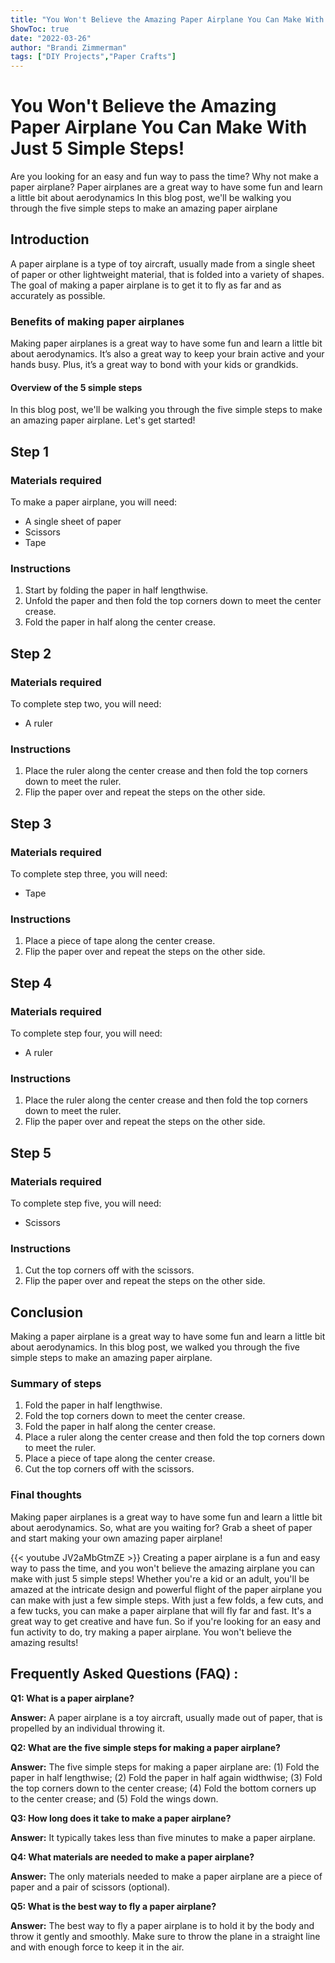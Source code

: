 ```yaml
---
title: "You Won't Believe the Amazing Paper Airplane You Can Make With Just 5 Simple Steps!"
ShowToc: true 
date: "2022-03-26"
author: "Brandi Zimmerman" 
tags: ["DIY Projects","Paper Crafts"]
---
```

# You Won't Believe the Amazing Paper Airplane You Can Make With Just 5 Simple Steps!

Are you looking for an easy and fun way to pass the time? Why not make a paper airplane? Paper airplanes are a great way to have some fun and learn a little bit about aerodynamics In this blog post, we'll be walking you through the five simple steps to make an amazing paper airplane

## Introduction

A paper airplane is a type of toy aircraft, usually made from a single sheet of paper or other lightweight material, that is folded into a variety of shapes. The goal of making a paper airplane is to get it to fly as far and as accurately as possible. 

### Benefits of making paper airplanes

Making paper airplanes is a great way to have some fun and learn a little bit about aerodynamics. It’s also a great way to keep your brain active and your hands busy. Plus, it’s a great way to bond with your kids or grandkids. 

#### Overview of the 5 simple steps

In this blog post, we'll be walking you through the five simple steps to make an amazing paper airplane. Let's get started!

## Step 1

### Materials required

To make a paper airplane, you will need: 
- A single sheet of paper 
- Scissors 
- Tape 

### Instructions

1. Start by folding the paper in half lengthwise. 
2. Unfold the paper and then fold the top corners down to meet the center crease. 
3. Fold the paper in half along the center crease. 

## Step 2

### Materials required

To complete step two, you will need: 
- A ruler 

### Instructions

1. Place the ruler along the center crease and then fold the top corners down to meet the ruler. 
2. Flip the paper over and repeat the steps on the other side. 

## Step 3

### Materials required

To complete step three, you will need: 
- Tape 

### Instructions

1. Place a piece of tape along the center crease. 
2. Flip the paper over and repeat the steps on the other side. 

## Step 4

### Materials required

To complete step four, you will need: 
- A ruler 

### Instructions

1. Place the ruler along the center crease and then fold the top corners down to meet the ruler. 
2. Flip the paper over and repeat the steps on the other side. 

## Step 5

### Materials required

To complete step five, you will need: 
- Scissors 

### Instructions

1. Cut the top corners off with the scissors. 
2. Flip the paper over and repeat the steps on the other side. 

## Conclusion

Making a paper airplane is a great way to have some fun and learn a little bit about aerodynamics. In this blog post, we walked you through the five simple steps to make an amazing paper airplane. 

### Summary of steps

1. Fold the paper in half lengthwise. 
2. Fold the top corners down to meet the center crease. 
3. Fold the paper in half along the center crease. 
4. Place a ruler along the center crease and then fold the top corners down to meet the ruler. 
5. Place a piece of tape along the center crease. 
6. Cut the top corners off with the scissors. 

### Final thoughts

Making paper airplanes is a great way to have some fun and learn a little bit about aerodynamics. So, what are you waiting for? Grab a sheet of paper and start making your own amazing paper airplane!

{{< youtube JV2aMbGtmZE >}} 
Creating a paper airplane is a fun and easy way to pass the time, and you won't believe the amazing airplane you can make with just 5 simple steps! Whether you're a kid or an adult, you'll be amazed at the intricate design and powerful flight of the paper airplane you can make with just a few simple steps. With just a few folds, a few cuts, and a few tucks, you can make a paper airplane that will fly far and fast. It's a great way to get creative and have fun. So if you're looking for an easy and fun activity to do, try making a paper airplane. You won't believe the amazing results!

## Frequently Asked Questions (FAQ) :
**Q1: What is a paper airplane?**

**Answer:** A paper airplane is a toy aircraft, usually made out of paper, that is propelled by an individual throwing it. 

**Q2: What are the five simple steps for making a paper airplane?**

**Answer:** The five simple steps for making a paper airplane are: (1) Fold the paper in half lengthwise; (2) Fold the paper in half again widthwise; (3) Fold the top corners down to the center crease; (4) Fold the bottom corners up to the center crease; and (5) Fold the wings down.

**Q3: How long does it take to make a paper airplane?**

**Answer:** It typically takes less than five minutes to make a paper airplane. 

**Q4: What materials are needed to make a paper airplane?**

**Answer:** The only materials needed to make a paper airplane are a piece of paper and a pair of scissors (optional). 

**Q5: What is the best way to fly a paper airplane?**

**Answer:** The best way to fly a paper airplane is to hold it by the body and throw it gently and smoothly. Make sure to throw the plane in a straight line and with enough force to keep it in the air.



